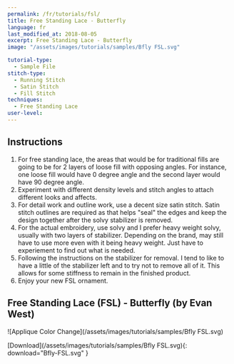 ```yaml
---
permalink: /fr/tutorials/fsl/
title: Free Standing Lace - Butterfly
language: fr
last_modified_at: 2018-08-05
excerpt: Free Standing Lace - Butterfly
image: "/assets/images/tutorials/samples/Bfly FSL.svg"

tutorial-type:
  - Sample File
stitch-type: 
  - Running Stitch
  - Satin Stitch
  - Fill Stitch
techniques:
  - Free Standing Lace
user-level:
---
```

## Instructions

1. For free standing lace, the areas that would be for traditional fills are going to be for 2 layers of loose fill with opposing angles.  For instance, one loose fill would have 0 degree angle and the second layer would have 90 degree angle.
2. Experiment with different density levels and stitch angles to attach different looks and affects.
3. For detail work and outline work, use a decent size satin stitch.  Satin stitch outlines are required as that helps "seal" the edges and keep the design together after the solvy stabilizer is removed.
4. For the actual embroidery, use solvy and I prefer heavy weight solvy, usually with two layers of stabilizer. Depending on the brand, may still have to use more even with it being heavy weight. Just have to experiement to find out what is needed.
5. Following the instructions on the stabilizer for removal.  I tend to like to have a little of the stabilizer left and to try not to remove all of it.  This allows for some stiffness to remain in the finished product.
6. Enjoy your new FSL ornament.

## Free Standing Lace (FSL) - Butterfly (by Evan West)

![Applique Color Change](/assets/images/tutorials/samples/Bfly FSL.svg)

[Download](/assets/images/tutorials/samples/Bfly FSL.svg){: download="Bfly-FSL.svg" }
